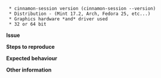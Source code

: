 
```
 * cinnamon-session version (cinnamon-session --version)
 * Distribution - (Mint 17.2, Arch, Fedora 25, etc...)
 * Graphics hardware *and* driver used
 * 32 or 64 bit
 ```

**Issue**



**Steps to reproduce**



**Expected behaviour**



**Other information**
